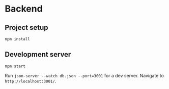 # Backend

## Project setup
```
npm install
```

## Development server
```
npm start
```
 
Run `json-server --watch db.json --port=3001` for a dev server. Navigate to `http://localhost:3001/`.